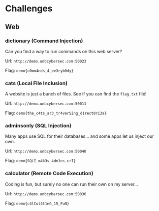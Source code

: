 # Challenges

## Web

### dictionary (Command Injection)

Can you find a way to run commands on this web server?

Url: `http://demo.unbcybersec.com:50023`

Flag: `demo{c0mm4nds_4_ev3ryb0dy}`

### cats (Local File Inclusion)

A website is just a bunch of files. See if you can find the <code>flag.txt</code> file!

Url: `http://demo.unbcybersec.com:50011`

Flag: `demo{the_c4ts_ar3_tr4ver5ing_d1rect0ri3s}`

### adminsonly (SQL Injection)

Many apps use SQL for their databases... and some apps let us inject our own.

Url: `http://demo.unbcybersec.com:50040`

Flag: `demo{SQLI_m4k3s_4dm1ns_crI}`

### calculator (Remote Code Execution)

Coding is fun, but surely no one can run their own on my server...

Url: `http://demo.unbcybersec.com:50036`

Flag: `demo{c4lCul4t1nG_15_FuN}`